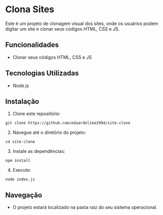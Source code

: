 # Clona Sites

Este é um projeto de clonagem visual dos sites, onde os usuários podem digitar um site e clonar seus códigos HTML, CSS e JS.

## Funcionalidades

- Clonar seus códigos HTML, CSS e JS

## Tecnologias Utilizadas

- Node.js

## Instalação

1. Clone este repositório:

```
git clone https://github.com/eduardolima1994/site-clone
```

2. Navegue até o diretório do projeto:

```
cd site-clone
```

3. Instale as dependências:

```
npm install
```

4. Execute:

```
node index.js
```

## Navegação

- O projeto estará localizado na pasta raiz do seu sistema operacional.
